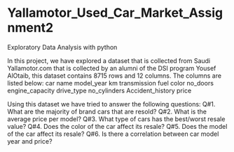 
# Yallamotor_Used_Car_Market_Assignment2


Exploratory Data Analysis with python

In this project, we have explored a dataset that is collected from Saudi Yallamotor.com that is collected by an alumni of the DSI program Yousef AlOtaib, this dataset contains 8715 rows and 12 columns.
The columns are listed below:
car name
model_year
km
transmission
fuel
color
no_doors
engine_capacity
drive_type
no_cylinders
Accident_history
price

Using this dataset we have tried to answer the following questions:
Q#1. What are the majority of brand cars that are resold?
Q#2. What is the average price per model?
Q#3. What type of cars has the best/worst resale value?
Q#4. Does the color of the car affect its resale?
Q#5. Does the model of the car affect its resale?
Q#6. Is there a correlation between car model year and price?







